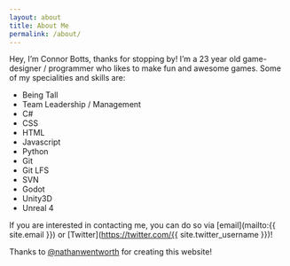 ```yaml
---
layout: about
title: About Me
permalink: /about/
---
```

Hey, I’m Connor Botts, thanks for stopping by! I’m a 23 year old game-designer / programmer who likes to make fun and awesome games. Some of my specialities and skills are:


* Being Tall
* Team Leadership / Management
* C#
* CSS
* HTML
* Javascript
* Python
* Git
* Git LFS
* SVN
* Godot
* Unity3D
* Unreal 4

If you are interested in contacting me, you can do so via [email](mailto:{{ site.email }}) or [Twitter](https://twitter.com/{{ site.twitter_username }})!

Thanks to [@nathanwentworth](https://twitter.com/nathanwentworth) for creating this website!

<!-- Please publish -->